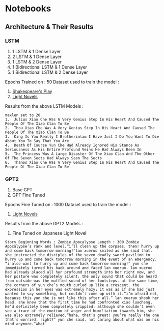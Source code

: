 # Notebooks

## Architecture & Their Results

### LSTM
1. 1 LSTM & 1 Dense Layer
2. 2 LSTM & 1 Dense Layer
3. 1 LSTM & 2 Dense Layer
4. 1 Bidirectional LSTM & 1 Dense Layer
5. 1 Bidirectional LSTM & 2 Dense Layer

Epochs Trained on : 50
Dataset used to train the model : 
1. [Shakespeare's Play](https://www.kaggle.com/kingburrito666/shakespeare-plays)
2. [Light Novels](https://www.kaggle.com/utsavk02/4-light-novel-for-text-generation)

Results from the above LSTM Models :
```
maxlen set to 20
1.  Julius Xiao Che Was A Very Genius Step In His Heart And Caused The People Of The Xiao Clan To Be
2.  Thou Xiao Che Was A Very Genius Step In His Heart And Caused The People Of The Xiao Clan To Be
3.  King Is You Really I Brotherinlaw I Have Just I Do You Want To Die About You To Say That You Are
4.  Death Of Course Yun Che Had Already Ignored His Stance As Seriousness As His Entire Profound Veins He Had Always Been In
5.  The Princess Was A Large Disaster Of The Xiao Clan And The Other Of The Seven Sects Had Always Seen The Sects
6.  Thanos Xiao Che Was A Very Genius Step In His Heart And Caused The People Of The Xiao Clan To Be
```

### GPT2
1. Base GPT
2. GPT Fine Tuned

Epochs Fine Tuned on : 1000
Dataset used to train the model : 
1. [Light Novels](https://www.kaggle.com/utsavk02/4-light-novel-for-text-generation)

Results from the above GPT2 Models :
  1. Fine Tuned on Japanese Light Novel 

`
    Story Beginning Words : Zombie Apocalypse
    Length : 300
    Zombie Apocalypse’s rank and level.“i’ll clean up the corpses, then! hurry up and come back tomorrow morning!”lan xueruo smiled as she said that. she instructed the disciples of the seven deadly sword pavilion to hurry up and come back tomorrow morning in the event of an emergency. “i also want to hurry up and come back tomorrow morning!” yun che immediately turned his back around and faced lan xueruo. lan xueruo had already placed all her profound strength into her right now, and her posture was completely silent; the only sound that could be heard from outside was the muffled sound of her footsteps. at the same time, the corners of yun che’s mouth curled up like a crescent. the expression in her eyes was extremely hazy; it was as if she had just wanted to say something, but couldn’t come up with it.“i’m afraid not, because this yun che is not like this after all.” lan xueruo shook her head. she knew that the first time he had confronted xiao luocheng, he’d definitely been completely crippled; although she couldn’t even see a trace of the emotion of anger and humiliation towards him, she was also extremely relieved.“haha, that’s great! you’re really the one that’s worried, right?” yun che said, not caring about what was on his mind anymore.“what’
`



